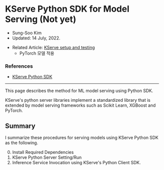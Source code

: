 # KServe Python SDK for Model Serving (Not yet)

- Sung-Soo Kim
- Updated: 14 July, 2022.

* Related Article: [KServe setup and testing](https://github.com/traindb-project/traindb-ml/tree/main/kserve)
	* PyTorch 모델 적용

### References

* [KServe Python SDK](https://kserve.github.io/website/master/sdk_docs/sdk_doc/)

---

This page describes the method for ML model serving using Python SDK.

KServe's python server libraries implement a standardized library that is extended by model serving frameworks such as Scikit Learn, XGBoost and PyTorch. 

## Summary

I summarize these procedures for serving models using KServe Python SDK as the following.

0. Install Required Dependencies
1. KServe Python Server Setting/Run
2. Inference Service Invocation using KServe's Python Client SDK. 


   
   
   

   
    	


